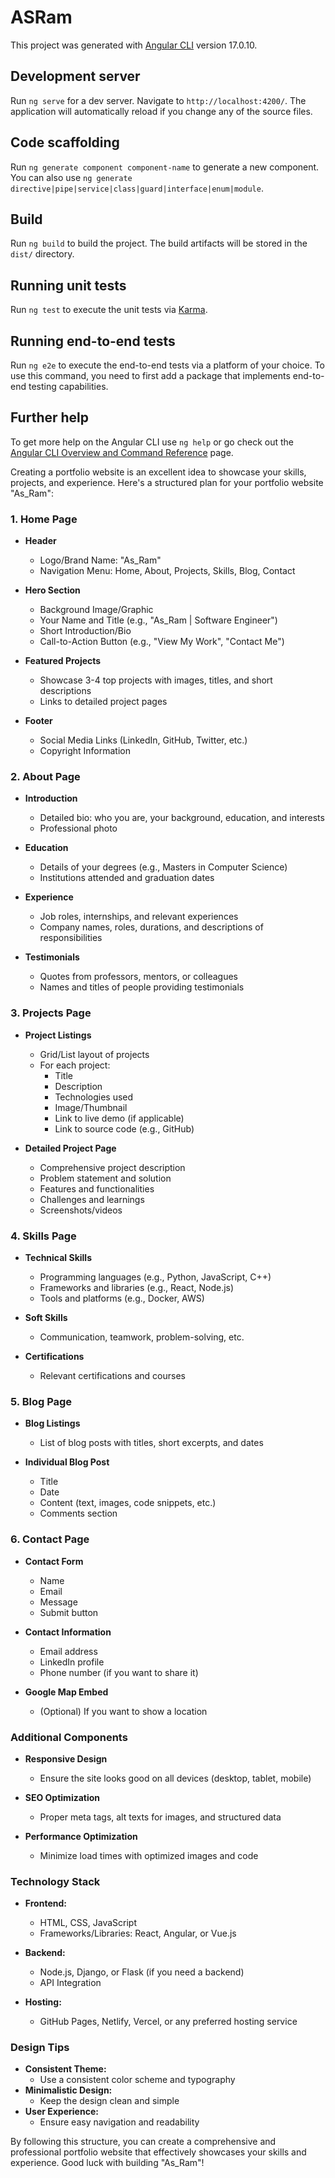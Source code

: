 # ASRam

This project was generated with [Angular CLI](https://github.com/angular/angular-cli) version 17.0.10.

## Development server

Run `ng serve` for a dev server. Navigate to `http://localhost:4200/`. The application will automatically reload if you change any of the source files.

## Code scaffolding

Run `ng generate component component-name` to generate a new component. You can also use `ng generate directive|pipe|service|class|guard|interface|enum|module`.

## Build

Run `ng build` to build the project. The build artifacts will be stored in the `dist/` directory.

## Running unit tests

Run `ng test` to execute the unit tests via [Karma](https://karma-runner.github.io).

## Running end-to-end tests

Run `ng e2e` to execute the end-to-end tests via a platform of your choice. To use this command, you need to first add a package that implements end-to-end testing capabilities.

## Further help

To get more help on the Angular CLI use `ng help` or go check out the [Angular CLI Overview and Command Reference](https://angular.io/cli) page.

Creating a portfolio website is an excellent idea to showcase your skills, projects, and experience. Here's a structured plan for your portfolio website "As_Ram":

### **1. Home Page**
   - **Header**
     - Logo/Brand Name: "As_Ram"
     - Navigation Menu: Home, About, Projects, Skills, Blog, Contact

   - **Hero Section**
     - Background Image/Graphic
     - Your Name and Title (e.g., "As_Ram | Software Engineer")
     - Short Introduction/Bio
     - Call-to-Action Button (e.g., "View My Work", "Contact Me")

   - **Featured Projects**
     - Showcase 3-4 top projects with images, titles, and short descriptions
     - Links to detailed project pages

   - **Footer**
     - Social Media Links (LinkedIn, GitHub, Twitter, etc.)
     - Copyright Information

### **2. About Page**
   - **Introduction**
     - Detailed bio: who you are, your background, education, and interests
     - Professional photo

   - **Education**
     - Details of your degrees (e.g., Masters in Computer Science)
     - Institutions attended and graduation dates

   - **Experience**
     - Job roles, internships, and relevant experiences
     - Company names, roles, durations, and descriptions of responsibilities

   - **Testimonials**
     - Quotes from professors, mentors, or colleagues
     - Names and titles of people providing testimonials

### **3. Projects Page**
   - **Project Listings**
     - Grid/List layout of projects
     - For each project:
       - Title
       - Description
       - Technologies used
       - Image/Thumbnail
       - Link to live demo (if applicable)
       - Link to source code (e.g., GitHub)

   - **Detailed Project Page**
     - Comprehensive project description
     - Problem statement and solution
     - Features and functionalities
     - Challenges and learnings
     - Screenshots/videos

### **4. Skills Page**
   - **Technical Skills**
     - Programming languages (e.g., Python, JavaScript, C++)
     - Frameworks and libraries (e.g., React, Node.js)
     - Tools and platforms (e.g., Docker, AWS)

   - **Soft Skills**
     - Communication, teamwork, problem-solving, etc.

   - **Certifications**
     - Relevant certifications and courses

### **5. Blog Page**
   - **Blog Listings**
     - List of blog posts with titles, short excerpts, and dates

   - **Individual Blog Post**
     - Title
     - Date
     - Content (text, images, code snippets, etc.)
     - Comments section

### **6. Contact Page**
   - **Contact Form**
     - Name
     - Email
     - Message
     - Submit button

   - **Contact Information**
     - Email address
     - LinkedIn profile
     - Phone number (if you want to share it)

   - **Google Map Embed**
     - (Optional) If you want to show a location

### **Additional Components**
   - **Responsive Design**
     - Ensure the site looks good on all devices (desktop, tablet, mobile)

   - **SEO Optimization**
     - Proper meta tags, alt texts for images, and structured data

   - **Performance Optimization**
     - Minimize load times with optimized images and code

### **Technology Stack**
   - **Frontend:**
     - HTML, CSS, JavaScript
     - Frameworks/Libraries: React, Angular, or Vue.js

   - **Backend:**
     - Node.js, Django, or Flask (if you need a backend)
     - API Integration

   - **Hosting:**
     - GitHub Pages, Netlify, Vercel, or any preferred hosting service

### **Design Tips**
   - **Consistent Theme:**
     - Use a consistent color scheme and typography
   - **Minimalistic Design:**
     - Keep the design clean and simple
   - **User Experience:**
     - Ensure easy navigation and readability

By following this structure, you can create a comprehensive and professional portfolio website that effectively showcases your skills and experience. Good luck with building "As_Ram"!
